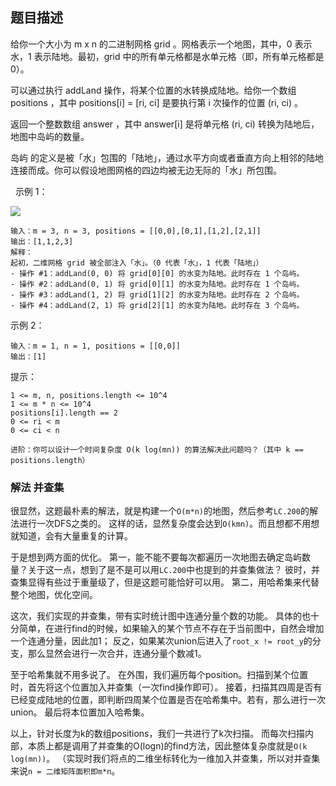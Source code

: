 ## 题目描述
给你一个大小为 m x n 的二进制网格 grid 。网格表示一个地图，其中，0 表示水，1 表示陆地。最初，grid 中的所有单元格都是水单元格（即，所有单元格都是 0）。

可以通过执行 addLand 操作，将某个位置的水转换成陆地。给你一个数组 positions ，其中 positions[i] = [ri, ci] 是要执行第 i 次操作的位置 (ri, ci) 。

返回一个整数数组 answer ，其中 answer[i] 是将单元格 (ri, ci) 转换为陆地后，地图中岛屿的数量。

岛屿 的定义是被「水」包围的「陆地」，通过水平方向或者垂直方向上相邻的陆地连接而成。你可以假设地图网格的四边均被无边无际的「水」所包围。

 
示例 1：

![](https://assets.leetcode.com/uploads/2021/03/10/tmp-grid.jpg)
```
输入：m = 3, n = 3, positions = [[0,0],[0,1],[1,2],[2,1]]
输出：[1,1,2,3]
解释：
起初，二维网格 grid 被全部注入「水」。（0 代表「水」，1 代表「陆地」）
- 操作 #1：addLand(0, 0) 将 grid[0][0] 的水变为陆地。此时存在 1 个岛屿。
- 操作 #2：addLand(0, 1) 将 grid[0][1] 的水变为陆地。此时存在 1 个岛屿。
- 操作 #3：addLand(1, 2) 将 grid[1][2] 的水变为陆地。此时存在 2 个岛屿。
- 操作 #4：addLand(2, 1) 将 grid[2][1] 的水变为陆地。此时存在 3 个岛屿。
```
示例 2：
```
输入：m = 1, n = 1, positions = [[0,0]]
输出：[1]
```

提示：
```
1 <= m, n, positions.length <= 10^4
1 <= m * n <= 10^4
positions[i].length == 2
0 <= ri < m
0 <= ci < n
```
```
进阶：你可以设计一个时间复杂度 O(k log(mn)) 的算法解决此问题吗？（其中 k == positions.length）
```

### 解法 并查集
很显然，这题最朴素的解法，就是构建一个`O(m*n)`的地图，然后参考`LC.200`的解法进行一次DFS之类的。
这样的话，显然复杂度会达到`O(kmn)`。而且想都不用想就知道，会有大量重复的计算。

于是想到两方面的优化。
第一，能不能不要每次都遍历一次地图去确定岛屿数量？关于这一点，想到了是不是可以用`LC.200`中也提到的并查集做法？
彼时，并查集显得有些过于重量级了，但是这题可能恰好可以用。
第二，用哈希集来代替整个地图，优化空间。

这次，我们实现的并查集，带有实时统计图中连通分量个数的功能。
具体的也十分简单，在进行find的时候，如果输入的某个节点不存在于当前图中，自然会增加一个连通分量，因此加1；
反之，如果某次union后进入了`root_x != root_y`的分支，那么显然会进行一次合并，连通分量个数减1。

至于哈希集就不用多说了。
在外围，我们遍历每个position。扫描到某个位置时，首先将这个位置加入并查集（一次find操作即可）。
接着，扫描其四周是否有已经变成陆地的位置，即判断四周某个位置是否在哈希集中。若有，那么进行一次union。
最后将本位置加入哈希集。

以上，针对长度为k的数组positions，我们一共进行了k次扫描。
而每次扫描内部，本质上都是调用了并查集的O(logn)的find方法，因此整体复杂度就是`O(k log(mn))`。
（实现时我们将点的二维坐标转化为一维加入并查集，所以对并查集来说`n = 二维矩阵面积即m*n`。